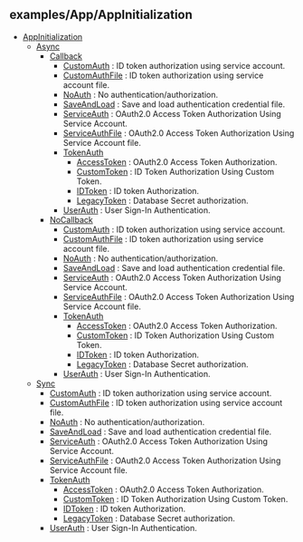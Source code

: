 
## examples/App/AppInitialization

* [AppInitialization](/examples/App/AppInitialization/)
    * [Async](/examples/App/AppInitialization/Async/)
        * [Callback](/examples/App/AppInitialization/Async/Callback/)
            * [CustomAuth](/examples/App/AppInitialization/Async/Callback/CustomAuth/) : ID token authorization using service account.
            * [CustomAuthFile](/examples/App/AppInitialization/Async/Callback/CustomAuthFile/) : ID token authorization using service account file.
            * [NoAuth](/examples/App/AppInitialization/Async/Callback/NoAuth/) : No authentication/authorization.
            * [SaveAndLoad](/examples/App/AppInitialization/Async/Callback/SaveAndLoad/) : Save and load authentication credential file.
            * [ServiceAuth](/examples/App/AppInitialization/Async/Callback/ServiceAuth/) : OAuth2.0 Access Token Authorization Using Service Account.
            * [ServiceAuthFile](/examples/App/AppInitialization/Async/Callback/ServiceAuth/) : OAuth2.0 Access Token Authorization Using Service Account file.
            * [TokenAuth](/examples/App/AppInitialization/Async/Callback/TokenAuth/)
                * [AccessToken](/examples/App/AppInitialization/Async/Callback/TokenAuth/AccessToken/) : OAuth2.0 Access Token Authorization.
                * [CustomToken](/examples/App/AppInitialization/Async/Callback/TokenAuth/CustomToken/) : ID Token Authorization Using Custom Token.
                * [IDToken](/examples/App/AppInitialization/Async/Callback/TokenAuth/IDToken/) : ID token Authorization.
                * [LegacyToken](/examples/App/AppInitialization/Async/Callback/TokenAuth/LegacyToken/) : Database Secret authorization.
            * [UserAuth](/examples/App/AppInitialization/Async/Callback/UserAuth/) : User Sign-In Authentication.
        * [NoCallback](/examples/App/AppInitialization/Async/NoCallback/)
            * [CustomAuth](/examples/App/AppInitialization/Async/NoCallback/CustomAuth/) : ID token authorization using service account.
            * [CustomAuthFile](/examples/App/AppInitialization/Async/NoCallback/CustomAuthFile/) : ID token authorization using service account file.
            * [NoAuth](/examples/App//AppInitialization//Async/NoCallback/NoAuth/) : No authentication/authorization.
            * [SaveAndLoad](/examples/App/AppInitialization/Async/NoCallback/SaveAndLoad/) : Save and load authentication credential file.
            * [ServiceAuth](/examples/App/AppInitialization/Async/NoCallback/ServiceAuth/) : OAuth2.0 Access Token Authorization Using Service Account.
            * [ServiceAuthFile](/examples/App/AppInitialization/Async/NoCallback/ServiceAuth/) : OAuth2.0 Access Token Authorization Using Service Account file.
            * [TokenAuth](/examples/App/AppInitialization/Async/NoCallback/TokenAuth/)
                * [AccessToken](/examples/App/AppInitialization/Async/NoCallback/TokenAuth/AccessToken/) : OAuth2.0 Access Token Authorization.
                * [CustomToken](/examples/App/AppInitialization/Async/NoCallback/TokenAuth/CustomToken/) : ID Token Authorization Using Custom Token.
                * [IDToken](/examples/App/AppInitialization/Async/NoCallback/TokenAuth/IDToken/) : ID token Authorization.
                * [LegacyToken](/examples/App/AppInitialization/Async/NoCallback/TokenAuth/LegacyToken/) : Database Secret authorization.
            * [UserAuth](/examples/App/AppInitialization/Async/NoCallback/UserAuth/) : User Sign-In Authentication.
    * [Sync](/examples/App/AppInitialization/Sync/)
        * [CustomAuth](/examples/App/AppInitialization/Sync/CustomAuth/) : ID token authorization using service account.
        * [CustomAuthFile](/examples/App/AppInitialization/Sync/CustomAuthFile/) : ID token authorization using service account file.
        * [NoAuth](/examples/App/AppInitialization/Sync/SaveAndLoad/) : No authentication/authorization.
        * [SaveAndLoad](/examples/App/AppInitialization/Sync/SaveAndLoad/) : Save and load authentication credential file.
        * [ServiceAuth](/examples/App/AppInitialization/Sync/ServiceAuth/) : OAuth2.0 Access Token Authorization Using Service Account.
        * [ServiceAuthFile](/examples/App/AppInitialization/Sync/ServiceAuthFile/) : OAuth2.0 Access Token Authorization Using Service Account file.
        * [TokenAuth](/examples/App/AppInitialization/Sync/TokenAuth/)
            * [AccessToken](/examples/App/AppInitialization/Sync/TokenAuth/AccessToken/) : OAuth2.0 Access Token Authorization.
            * [CustomToken](/examples/App/AppInitialization/Sync/TokenAuth/CustomToken/) : ID Token Authorization Using Custom Token.
            * [IDToken](/examples/App/AppInitialization/Sync/TokenAuth/IDToken/) : ID token Authorization.
            * [LegacyToken](/examples/App/AppInitialization/Sync/TokenAuth/LegacyToken/) : Database Secret authorization.
        * [UserAuth](/examples/App/AppInitialization/Sync/UserAuth/) : User Sign-In Authentication.
    